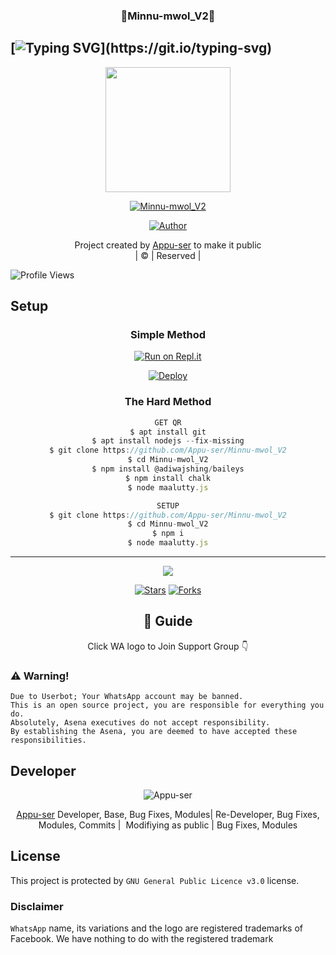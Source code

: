 <h3 align="center">💝Minnu-mwol_V2💝</h3>

## [![Typing SVG](https://readme-typing-svg.herokuapp.com?font=Lemon+milk&color=F5000&lines=Welcome+to+Minnu-mwol_V2+WA+Bot...;Created+by+Appu-Ser...;This+is+a+Bgm+stickerbot...;With+more+features...)](https://git.io/typing-svg)

<div align="center">
  <img border-radius: 15px src="https://i.ibb.co/N6b6cv3/Maalutty.png" width="200" height="200"/>
  <p align="center">
<a href="#"><img title="Minnu-mwol_V2" src="https://img.shields.io/badge/Minnu-mwol_V2-green?colorA=%23ff0000&colorB=%23017e40&style=for-the-badge"></a>
</p>
  <p align="center">
<a href="https://github.com/Appu-ser"><img title="Author" src="https://img.shields.io/badge/Author-Appuser?color=blue&style=for-the-badge&logo=whatsapp"></a>
</p>
</div>
<p align="center">
Project created by <a href="https://github.com/Appu-ser">Appu-ser</a> to make it public
    <br>
       | © |
        Reserved |
    <br> 
</p>

![Profile Views](https://hits.seeyoufarm.com/api/count/incr/badge.svg?url=https://github.com/Appu-ser/Minnu-mwol_V2&title=Minnu-mwol_V2%20Views)


## Setup
<div align="center">

  ### Simple Method
 
[![Run on Repl.it](https://repl.it/badge/github/quiec/whatsAlfa)](https://replit.com/@Husniser/MAALUTTY-QR)
  

[![Deploy](https://www.herokucdn.com/deploy/button.svg)](https://heroku.com/deploy?template=https://github.com/Appu-ser/Minnu-mwol_V2) 
 
### The Hard Method
```js
GET QR
$ apt install git
$ apt install nodejs --fix-missing
$ git clone https://github.com/Appu-ser/Minnu-mwol_V2
$ cd Minnu-mwol_V2
$ npm install @adiwajshing/baileys
$ npm install chalk
$ node maalutty.js
```
      
```js
SETUP
$ git clone https://github.com/Appu-ser/Minnu-mwol_V2
$ cd Minnu-mwol_V2
$ npm i
$ node maalutty.js
```

----

  <p align="center">
  <a href="httsp://github.com/Appu-ser/Minnu-mwol_V2">
    
<a href="https://github.com/farhan-dqz/followers">
<img src="https://img.shields.io/github/repo-size/farhan-dqz/Julie-Mwol?color=green&label=Repo%20total%20size&style=plastic">
<p align="center">
<a href="https://github.com/Appu-ser/followers"
<img title="Followers" src="https://img.shields.io/github/followers/Appu-ser?color=blue&style=flat-square"></a>
<a href="https://github.com/Appu-ser/Minnu-mwol_V2/stargazers/"><img title="Stars" src="https://img.shields.io/github/stars/Appu-ser/Minnu-mwol_V2?color=blue&style=flat-trangle"></a>
<a href="https://github.com/Appu-ser/Minnu-mwol_V2/network/members"><img title="Forks" src="https://img.shields.io/github/forks/Appu-ser/Minnu-mwol_V2?color=blue&style=flat-trangle"></a>
</p>

## 📢 Guide
Click WA logo to Join Support Group 👇
    <br>

  </div>

### ⚠️ Warning! 
```
Due to Userbot; Your WhatsApp account may be banned.
This is an open source project, you are responsible for everything you do. 
Absolutely, Asena executives do not accept responsibility.
By establishing the Asena, you are deemed to have accepted these responsibilities.
```

## Developer
  <div align="center">
    
![Appu-ser](https://github.com/Appu-ser.png?size=100)

 [Appu-ser](https://github.com/Appu-ser)
Developer, Base, Bug Fixes, Modules| Re-Developer, Bug Fixes, Modules, Commits |  Modifiying  as   public | Bug Fixes, Modules 
  </div>
    


## License
This project is protected by `GNU General Public Licence v3.0` license.

### Disclaimer
`WhatsApp` name, its variations and the logo are registered trademarks of Facebook. We have nothing to do with the registered trademark
